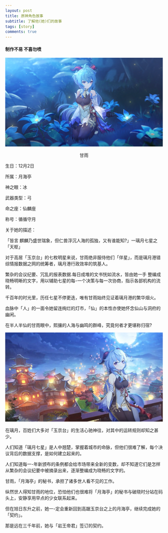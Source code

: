 ```yaml
---
layout: post
title: 原神角色故事
subtitle: 了解他(她)们的故事
tags: [story]
comments: true
---
```


#### 制作不易  不喜勿喷

![crepe](../assets/img/%E7%94%98%E9%9B%A8.png)

<center>甘雨</center>

生日：12月2日

所属：月海亭

神之眼：冰

武器类型：弓

命之座：仙麟座

称号：循循守月

关于她的描述：

「皆言 麒麟乃盛世瑞象，但仁兽浮沉人海的孤独，又有谁能知?」一璃月七星之 「天枢」

对于高居「玉京台」的七枚明星来说，甘雨绝非服侍他们「伴星」，而是璃月港错综情报数据之网的统筹者，璃月港行政效率的筑基人。

繁杂的会议纪要、冗乱的报表数据.每日成堆的文书恍如流水，皆由她一手 整编成晓畅明晰的文字，用以辅助七星的每-一个决策与每一次协商，指示各部机构的流转。

千百年的时光里，历任七星不停更迭，唯有甘雨始终见证着璃月港的繁华烟火。

血脉中「人」的一面令她留连绚烂的灯市，「仙」的本性亦使她怀念仙山与洞府的幽闲。

在半人半仙的甘雨眼中，熙攘的人海与幽鸣的群峰，究竟何者才更堪称归宿?

![crepe](../assets/img/%E7%94%98%E9%9B%A82.jpg)

在璃月，百姓们大多对「玉京台」的生活心驰神往，对其中的运转规则却知之甚少。

人们知道「璃月七星」是人中翘楚，掌握着城市的命脉，但他们很难了解，每个决议背后的数据支撑，是如何建立起来的。

人们知道每一-年新颁布的条例都会给市场带来全新的变数，却不知道它们是怎样从繁杂的会议纪要中被摘录出来，逐渐整编成为晓畅的文字的。

甘雨，「月海亭」的秘书，承担了诸多世人看不见的工作。

纵然世人得知甘雨的地位，恐怕他们也很难将「月海亭」的秘书与破晓时分站在码头上，安静享用早点的少女联系起来。

但在旭日东升之前，她一-定会重新回到高踞玉京台之上的月海亭，继续完成她的「契约」。

那是远在三千年前，她与「岩王帝君」签订的契约。